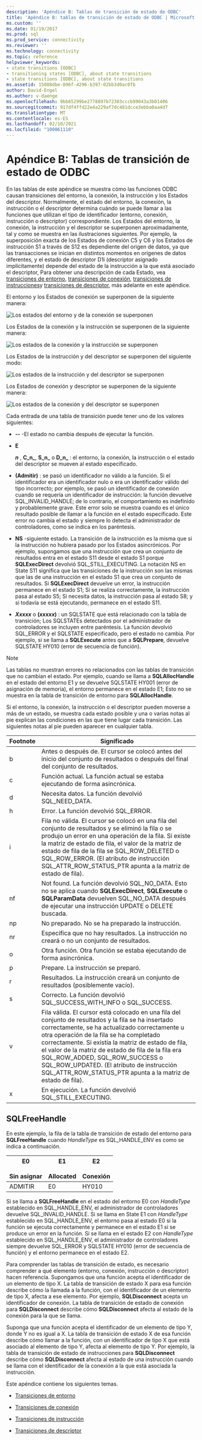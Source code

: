 ```yaml
---
description: 'Apéndice B: Tablas de transición de estado de ODBC'
title: 'Apéndice B: tablas de transición de estado de ODBC | Microsoft Docs'
ms.custom: ''
ms.date: 01/19/2017
ms.prod: sql
ms.prod_service: connectivity
ms.reviewer: ''
ms.technology: connectivity
ms.topic: reference
helpviewer_keywords:
- state transitions [ODBC]
- transitioning states [ODBC], about state transitions
- state transitions [ODBC], about state transitions
ms.assetid: 15088dbe-896f-4296-b397-02bb3d0ac0fb
author: David-Engel
ms.author: v-daenge
ms.openlocfilehash: 9bb65299be2778897b72303cccb99043a3b01406
ms.sourcegitcommit: 917df4ffd22e4a229af7dc481dcce3ebba0aa4d7
ms.translationtype: MT
ms.contentlocale: es-ES
ms.lasthandoff: 02/10/2021
ms.locfileid: "100061110"
---
```

# <a name="appendix-b-odbc-state-transition-tables"></a>Apéndice B: Tablas de transición de estado de ODBC
En las tablas de este apéndice se muestra cómo las funciones ODBC causan transiciones del entorno, la conexión, la instrucción y los Estados del descriptor. Normalmente, el estado del entorno, la conexión, la instrucción o el descriptor determina cuándo se puede llamar a las funciones que utilizan el tipo de identificador (entorno, conexión, instrucción o descriptor) correspondiente. Los Estados del entorno, la conexión, la instrucción y el descriptor se superponen aproximadamente, tal y como se muestra en las ilustraciones siguientes. Por ejemplo, la superposición exacta de los Estados de conexión C5 y C6 y los Estados de instrucción S1 a través de S12 es dependiente del origen de datos, ya que las transacciones se inician en distintos momentos en orígenes de datos diferentes, y el estado de descriptor D1i (descriptor asignado implícitamente) depende del estado de la instrucción a la que está asociado el descriptor, Para obtener una descripción de cada Estado, vea [transiciones de entorno](../../../odbc/reference/appendixes/environment-transitions.md), [transiciones de conexión](../../../odbc/reference/appendixes/connection-transitions.md), [transiciones de instrucciones](../../../odbc/reference/appendixes/statement-transitions.md)y [transiciones de descriptor](../../../odbc/reference/appendixes/descriptor-transitions.md), más adelante en este apéndice.  
  
 El entorno y los Estados de conexión se superponen de la siguiente manera:  
  
 ![Los estados del entorno y de la conexión se superponen](../../../odbc/reference/appendixes/media/app01.gif "app01")  
  
 Los Estados de la conexión y la instrucción se superponen de la siguiente manera:  
  
 ![Los estados de la conexión y la instrucción se superponen](../../../odbc/reference/appendixes/media/app02.gif "app02")  
  
 Los Estados de la instrucción y del descriptor se superponen del siguiente modo:  
  
 ![Los estados de la instrucción y del descriptor se superponen](../../../odbc/reference/appendixes/media/app03.gif "app03")  
  
 Los Estados de conexión y descriptor se superponen de la siguiente manera:  
  
 ![Los estados de la conexión y del descriptor se superponen](../../../odbc/reference/appendixes/media/app04.gif "app04")  
  
 Cada entrada de una tabla de transición puede tener uno de los valores siguientes:  
  
-   **--** -El estado no cambia después de ejecutar la función.  
  
-   **E**  

     **_n_** , **C_n_**, **S_n_** o **D_n_** : el entorno, la conexión, la instrucción o el estado del descriptor se mueven al estado especificado.  
 
-   **(Admitir)** : se pasó un identificador no válido a la función. Si el identificador era un identificador nulo o era un identificador válido del tipo incorrecto; por ejemplo, se pasó un identificador de conexión cuando se requería un identificador de instrucción: la función devuelve SQL_INVALID_HANDLE; de lo contrario, el comportamiento es indefinido y probablemente grave. Este error solo se muestra cuando es el único resultado posible de llamar a la función en el estado especificado. Este error no cambia el estado y siempre lo detecta el administrador de controladores, como se indica en los paréntesis.  
  
-   **NS** -siguiente estado. La transición de la instrucción es la misma que si la instrucción no hubiera pasado por los Estados asincrónicos. Por ejemplo, supongamos que una instrucción que crea un conjunto de resultados entra en el estado S11 desde el estado S1 porque **SQLExecDirect** devolvió SQL_STILL_EXECUTING. La notación NS en State S11 significa que las transiciones de la instrucción son las mismas que las de una instrucción en el estado S1 que crea un conjunto de resultados. Si **SQLExecDirect** devuelve un error, la instrucción permanece en el estado S1; Si se realiza correctamente, la instrucción pasa al estado S5; Si necesita datos, la instrucción pasa al estado S8; y si todavía se está ejecutando, permanece en el estado S11.  

-   **_Xxxxx_**  o **(*xxxxx*)** : un SQLSTATE que está relacionado con la tabla de transición; Los SQLSTATEs detectados por el administrador de controladores se incluyen entre paréntesis. La función devolvió SQL_ERROR y el SQLSTATE especificado, pero el estado no cambia. Por ejemplo, si se llama a **SQLExecute** antes que a **SQLPrepare**, devuelve SQLSTATE HY010 (error de secuencia de función).  

> [!NOTE]  
>  Las tablas no muestran errores no relacionados con las tablas de transición que no cambian el estado. Por ejemplo, cuando se llama a **SQLAllocHandle** en el estado del entorno E1 y se devuelve SQLSTATE HY001 (error de asignación de memoria), el entorno permanece en el estado E1; Esto no se muestra en la tabla de transición de entorno para **SQLAllocHandle**.  
  
 Si el entorno, la conexión, la instrucción o el descriptor pueden moverse a más de un estado, se muestra cada estado posible y una o varias notas al pie explican las condiciones en las que tiene lugar cada transición. Las siguientes notas al pie pueden aparecer en cualquier tabla.  
  
|Footnote|Significado|  
|--------------|-------------|  
|b|Antes o después de. El cursor se colocó antes del inicio del conjunto de resultados o después del final del conjunto de resultados.|  
|c|Función actual. La función actual se estaba ejecutando de forma asincrónica.|  
|d|Necesita datos. La función devolvió SQL_NEED_DATA.|  
|h|Error. La función devolvió SQL_ERROR.|  
|i|Fila no válida. El cursor se colocó en una fila del conjunto de resultados y se eliminó la fila o se produjo un error en una operación de la fila. Si existe la matriz de estado de fila, el valor de la matriz de estado de fila de la fila se SQL_ROW_DELETED o SQL_ROW_ERROR. (El atributo de instrucción SQL_ATTR_ROW_STATUS_PTR apunta a la matriz de estado de fila).|  
|nf|Not found. La función devolvió SQL_NO_DATA. Esto no se aplica cuando **SQLExecDirect**, **SQLExecute** o **SQLParamData** devuelven SQL_NO_DATA después de ejecutar una instrucción UPDATE o DELETE buscada.|  
|np|No preparado. No se ha preparado la instrucción.|  
|nr|Especifica que no hay resultados. La instrucción no creará o no un conjunto de resultados.|  
|o|Otra función. Otra función se estaba ejecutando de forma asincrónica.|  
|p|Prepare. La instrucción se preparó.|  
|r|Resultados. La instrucción creará un conjunto de resultados (posiblemente vacío).|  
|s|Correcto. La función devolvió SQL_SUCCESS_WITH_INFO o SQL_SUCCESS.|  
|v|Fila válida. El cursor está colocado en una fila del conjunto de resultados y la fila se ha insertado correctamente, se ha actualizado correctamente u otra operación de la fila se ha completado correctamente. Si existía la matriz de estado de fila, el valor de la matriz de estado de fila de la fila era SQL_ROW_ADDED, SQL_ROW_SUCCESS o SQL_ROW_UPDATED. (El atributo de instrucción SQL_ATTR_ROW_STATUS_PTR apunta a la matriz de estado de fila).|  
|x|En ejecución. La función devolvió SQL_STILL_EXECUTING.|  
  
## <a name="sqlfreehandle"></a>SQLFreeHandle  
 En este ejemplo, la fila de la tabla de transición de estado del entorno para **SQLFreeHandle** cuando *HandleType* es SQL_HANDLE_ENV es como se indica a continuación.  
  
|E0<br /><br /> Sin asignar|E1<br /><br /> Allocated|E2<br /><br /> Conexión|  
|------------------------|----------------------|-----------------------|  
|ADMITIR|E0|HY010|  
  
 Si se llama a **SQLFreeHandle** en el estado del entorno E0 con *HandleType* establecido en SQL_HANDLE_ENV, el administrador de controladores devuelve SQL_INVALID_HANDLE. Si se llama en State E1 con *HandleType* establecido en SQL_HANDLE_ENV, el entorno pasa al estado E0 si la función se ejecuta correctamente y permanece en el estado E1 si se produce un error en la función. Si se llama en el estado E2 con *HandleType* establecido en SQL_HANDLE_ENV, el administrador de controladores siempre devuelve SQL_ERROR y SQLSTATE HY010 (error de secuencia de función) y el entorno permanece en el estado E2.  
  
 Para comprender las tablas de transición de estado, es necesario comprender a qué elemento (entorno, conexión, instrucción o descriptor) hacen referencia. Supongamos que una función acepta el identificador de un elemento de tipo X. La tabla de transición de estado X para esa función describe cómo la llamada a la función, con el identificador de un elemento de tipo X, afecta a ese elemento. Por ejemplo, **SQLDisconnect** acepta un identificador de conexión. La tabla de transición de estado de conexión para **SQLDisconnect** describe cómo **SQLDisconnect** afecta al estado de la conexión para la que se llama.  
  
 Suponga que una función acepta el identificador de un elemento de tipo Y, donde Y no es igual a X. La tabla de transición de estado X de esa función describe cómo llamar a la función, con un identificador de tipo X que está asociado al elemento de tipo Y, afecta al elemento de tipo Y. Por ejemplo, la tabla de transición de estado de instrucciones para **SQLDisconnect** describe cómo **SQLDisconnect** afecta al estado de una instrucción cuando se llama con el identificador de la conexión a la que está asociada la instrucción.  
  
 Este apéndice contiene los siguientes temas.  
  
-   [Transiciones de entorno](../../../odbc/reference/appendixes/environment-transitions.md)  
  
-   [Transiciones de conexión](../../../odbc/reference/appendixes/connection-transitions.md)  
  
-   [Transiciones de instrucción](../../../odbc/reference/appendixes/statement-transitions.md)  
  
-   [Transiciones de descriptor](../../../odbc/reference/appendixes/descriptor-transitions.md)
